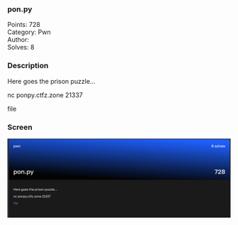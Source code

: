 ### pon.py

Points: 728 \
Category: Pwn \
Author: \
Solves: 8

### Description

Here goes the prison puzzle…

nc ponpy.ctfz.zone 21337

file

### Screen

![](img/task.png)